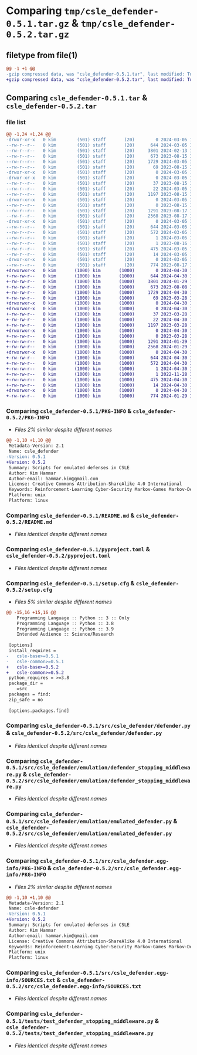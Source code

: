 # Comparing `tmp/csle_defender-0.5.1.tar.gz` & `tmp/csle_defender-0.5.2.tar.gz`

## filetype from file(1)

```diff
@@ -1 +1 @@
-gzip compressed data, was "csle_defender-0.5.1.tar", last modified: Tue Mar  5 17:30:25 2024, max compression
+gzip compressed data, was "csle_defender-0.5.2.tar", last modified: Tue Apr 30 10:49:41 2024, max compression
```

## Comparing `csle_defender-0.5.1.tar` & `csle_defender-0.5.2.tar`

### file list

```diff
@@ -1,24 +1,24 @@
-drwxr-xr-x   0 kim        (501) staff       (20)        0 2024-03-05 17:30:25.252849 csle_defender-0.5.1/
--rw-r--r--   0 kim        (501) staff       (20)      644 2024-03-05 17:30:25.252911 csle_defender-0.5.1/PKG-INFO
--rw-r--r--   0 kim        (501) staff       (20)     3801 2024-02-13 12:24:16.000000 csle_defender-0.5.1/README.md
--rw-r--r--   0 kim        (501) staff       (20)      673 2023-08-15 10:44:03.000000 csle_defender-0.5.1/pyproject.toml
--rw-r--r--   0 kim        (501) staff       (20)     1729 2024-03-05 17:30:25.253162 csle_defender-0.5.1/setup.cfg
--rw-r--r--   0 kim        (501) staff       (20)       69 2023-08-15 10:44:03.000000 csle_defender-0.5.1/setup.py
-drwxr-xr-x   0 kim        (501) staff       (20)        0 2024-03-05 17:30:25.249884 csle_defender-0.5.1/src/
-drwxr-xr-x   0 kim        (501) staff       (20)        0 2024-03-05 17:30:25.251085 csle_defender-0.5.1/src/csle_defender/
--rw-r--r--   0 kim        (501) staff       (20)       37 2023-08-15 10:44:03.000000 csle_defender-0.5.1/src/csle_defender/__init__.py
--rw-r--r--   0 kim        (501) staff       (20)       22 2024-03-05 17:30:08.000000 csle_defender-0.5.1/src/csle_defender/__version__.py
--rw-r--r--   0 kim        (501) staff       (20)     1197 2023-08-15 10:44:03.000000 csle_defender-0.5.1/src/csle_defender/defender.py
-drwxr-xr-x   0 kim        (501) staff       (20)        0 2024-03-05 17:30:25.252372 csle_defender-0.5.1/src/csle_defender/emulation/
--rw-r--r--   0 kim        (501) staff       (20)        0 2023-08-15 10:44:03.000000 csle_defender-0.5.1/src/csle_defender/emulation/__init__.py
--rw-r--r--   0 kim        (501) staff       (20)     1291 2023-08-17 14:02:07.000000 csle_defender-0.5.1/src/csle_defender/emulation/defender_stopping_middleware.py
--rw-r--r--   0 kim        (501) staff       (20)     2568 2023-08-17 14:00:51.000000 csle_defender-0.5.1/src/csle_defender/emulation/emulated_defender.py
-drwxr-xr-x   0 kim        (501) staff       (20)        0 2024-03-05 17:30:25.251964 csle_defender-0.5.1/src/csle_defender.egg-info/
--rw-r--r--   0 kim        (501) staff       (20)      644 2024-03-05 17:30:25.000000 csle_defender-0.5.1/src/csle_defender.egg-info/PKG-INFO
--rw-r--r--   0 kim        (501) staff       (20)      572 2024-03-05 17:30:25.000000 csle_defender-0.5.1/src/csle_defender.egg-info/SOURCES.txt
--rw-r--r--   0 kim        (501) staff       (20)        1 2024-03-05 17:30:25.000000 csle_defender-0.5.1/src/csle_defender.egg-info/dependency_links.txt
--rw-r--r--   0 kim        (501) staff       (20)        1 2023-08-16 11:39:46.000000 csle_defender-0.5.1/src/csle_defender.egg-info/not-zip-safe
--rw-r--r--   0 kim        (501) staff       (20)      475 2024-03-05 17:30:25.000000 csle_defender-0.5.1/src/csle_defender.egg-info/requires.txt
--rw-r--r--   0 kim        (501) staff       (20)       14 2024-03-05 17:30:25.000000 csle_defender-0.5.1/src/csle_defender.egg-info/top_level.txt
-drwxr-xr-x   0 kim        (501) staff       (20)        0 2024-03-05 17:30:25.252589 csle_defender-0.5.1/tests/
--rw-r--r--   0 kim        (501) staff       (20)      774 2023-08-17 14:42:27.000000 csle_defender-0.5.1/tests/test_defender_stopping_middleware.py
+drwxrwxr-x   0 kim       (1000) kim       (1000)        0 2024-04-30 10:49:41.774665 csle_defender-0.5.2/
+-rw-rw-r--   0 kim       (1000) kim       (1000)      644 2024-04-30 10:49:41.774665 csle_defender-0.5.2/PKG-INFO
+-rw-rw-r--   0 kim       (1000) kim       (1000)     3801 2024-01-29 11:24:00.000000 csle_defender-0.5.2/README.md
+-rw-rw-r--   0 kim       (1000) kim       (1000)      673 2023-08-08 14:54:06.000000 csle_defender-0.5.2/pyproject.toml
+-rw-rw-r--   0 kim       (1000) kim       (1000)     1729 2024-04-30 10:49:41.774665 csle_defender-0.5.2/setup.cfg
+-rw-rw-r--   0 kim       (1000) kim       (1000)       69 2023-03-28 14:03:22.000000 csle_defender-0.5.2/setup.py
+drwxrwxr-x   0 kim       (1000) kim       (1000)        0 2024-04-30 10:49:41.770665 csle_defender-0.5.2/src/
+drwxrwxr-x   0 kim       (1000) kim       (1000)        0 2024-04-30 10:49:41.774665 csle_defender-0.5.2/src/csle_defender/
+-rw-rw-r--   0 kim       (1000) kim       (1000)       37 2023-03-28 14:03:22.000000 csle_defender-0.5.2/src/csle_defender/__init__.py
+-rw-rw-r--   0 kim       (1000) kim       (1000)       22 2024-04-30 10:49:10.000000 csle_defender-0.5.2/src/csle_defender/__version__.py
+-rw-rw-r--   0 kim       (1000) kim       (1000)     1197 2023-03-28 14:03:22.000000 csle_defender-0.5.2/src/csle_defender/defender.py
+drwxrwxr-x   0 kim       (1000) kim       (1000)        0 2024-04-30 10:49:41.774665 csle_defender-0.5.2/src/csle_defender/emulation/
+-rw-rw-r--   0 kim       (1000) kim       (1000)        0 2023-03-28 14:03:22.000000 csle_defender-0.5.2/src/csle_defender/emulation/__init__.py
+-rw-rw-r--   0 kim       (1000) kim       (1000)     1291 2024-01-29 11:24:00.000000 csle_defender-0.5.2/src/csle_defender/emulation/defender_stopping_middleware.py
+-rw-rw-r--   0 kim       (1000) kim       (1000)     2568 2024-01-29 11:24:00.000000 csle_defender-0.5.2/src/csle_defender/emulation/emulated_defender.py
+drwxrwxr-x   0 kim       (1000) kim       (1000)        0 2024-04-30 10:49:41.774665 csle_defender-0.5.2/src/csle_defender.egg-info/
+-rw-rw-r--   0 kim       (1000) kim       (1000)      644 2024-04-30 10:49:41.000000 csle_defender-0.5.2/src/csle_defender.egg-info/PKG-INFO
+-rw-rw-r--   0 kim       (1000) kim       (1000)      572 2024-04-30 10:49:41.000000 csle_defender-0.5.2/src/csle_defender.egg-info/SOURCES.txt
+-rw-rw-r--   0 kim       (1000) kim       (1000)        1 2024-04-30 10:49:41.000000 csle_defender-0.5.2/src/csle_defender.egg-info/dependency_links.txt
+-rw-rw-r--   0 kim       (1000) kim       (1000)        1 2022-11-28 13:36:05.000000 csle_defender-0.5.2/src/csle_defender.egg-info/not-zip-safe
+-rw-rw-r--   0 kim       (1000) kim       (1000)      475 2024-04-30 10:49:41.000000 csle_defender-0.5.2/src/csle_defender.egg-info/requires.txt
+-rw-rw-r--   0 kim       (1000) kim       (1000)       14 2024-04-30 10:49:41.000000 csle_defender-0.5.2/src/csle_defender.egg-info/top_level.txt
+drwxrwxr-x   0 kim       (1000) kim       (1000)        0 2024-04-30 10:49:41.774665 csle_defender-0.5.2/tests/
+-rw-rw-r--   0 kim       (1000) kim       (1000)      774 2024-01-29 11:24:00.000000 csle_defender-0.5.2/tests/test_defender_stopping_middleware.py
```

### Comparing `csle_defender-0.5.1/PKG-INFO` & `csle_defender-0.5.2/PKG-INFO`

 * *Files 2% similar despite different names*

```diff
@@ -1,10 +1,10 @@
 Metadata-Version: 2.1
 Name: csle_defender
-Version: 0.5.1
+Version: 0.5.2
 Summary: Scripts for emulated defenses in CSLE
 Author: Kim Hammar
 Author-email: hammar.kim@gmail.com
 License: Creative Commons Attribution-ShareAlike 4.0 International
 Keywords: Reinforcement-Learning Cyber-Security Markov-Games Markov-Decision-Processes
 Platform: unix
 Platform: linux
```

### Comparing `csle_defender-0.5.1/README.md` & `csle_defender-0.5.2/README.md`

 * *Files identical despite different names*

### Comparing `csle_defender-0.5.1/pyproject.toml` & `csle_defender-0.5.2/pyproject.toml`

 * *Files identical despite different names*

### Comparing `csle_defender-0.5.1/setup.cfg` & `csle_defender-0.5.2/setup.cfg`

 * *Files 5% similar despite different names*

```diff
@@ -15,16 +15,16 @@
 	Programming Language :: Python :: 3 :: Only
 	Programming Language :: Python :: 3.8
 	Programming Language :: Python :: 3.9
 	Intended Audience :: Science/Research
 
 [options]
 install_requires = 
-	csle-base>=0.5.1
-	csle-common>=0.5.1
+	csle-base>=0.5.2
+	csle-common>=0.5.2
 python_requires = >=3.8
 package_dir = 
 	=src
 packages = find:
 zip_safe = no
 
 [options.packages.find]
```

### Comparing `csle_defender-0.5.1/src/csle_defender/defender.py` & `csle_defender-0.5.2/src/csle_defender/defender.py`

 * *Files identical despite different names*

### Comparing `csle_defender-0.5.1/src/csle_defender/emulation/defender_stopping_middleware.py` & `csle_defender-0.5.2/src/csle_defender/emulation/defender_stopping_middleware.py`

 * *Files identical despite different names*

### Comparing `csle_defender-0.5.1/src/csle_defender/emulation/emulated_defender.py` & `csle_defender-0.5.2/src/csle_defender/emulation/emulated_defender.py`

 * *Files identical despite different names*

### Comparing `csle_defender-0.5.1/src/csle_defender.egg-info/PKG-INFO` & `csle_defender-0.5.2/src/csle_defender.egg-info/PKG-INFO`

 * *Files 2% similar despite different names*

```diff
@@ -1,10 +1,10 @@
 Metadata-Version: 2.1
 Name: csle-defender
-Version: 0.5.1
+Version: 0.5.2
 Summary: Scripts for emulated defenses in CSLE
 Author: Kim Hammar
 Author-email: hammar.kim@gmail.com
 License: Creative Commons Attribution-ShareAlike 4.0 International
 Keywords: Reinforcement-Learning Cyber-Security Markov-Games Markov-Decision-Processes
 Platform: unix
 Platform: linux
```

### Comparing `csle_defender-0.5.1/src/csle_defender.egg-info/SOURCES.txt` & `csle_defender-0.5.2/src/csle_defender.egg-info/SOURCES.txt`

 * *Files identical despite different names*

### Comparing `csle_defender-0.5.1/tests/test_defender_stopping_middleware.py` & `csle_defender-0.5.2/tests/test_defender_stopping_middleware.py`

 * *Files identical despite different names*

